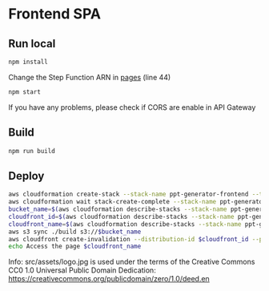 # Frontend SPA

## Run local

```bash
npm install
```

Change the Step Function ARN in [pages](./frontend/src/pages/Presentation.js) (line 44)

```bash
npm start
```

If you have any problems, please check if CORS are enable in API Gateway


## Build

```bash
npm run build
```

## Deploy

```bash
aws cloudformation create-stack --stack-name ppt-generator-frontend --template-body file://template.yaml
aws cloudformation wait stack-create-complete --stack-name ppt-generator-frontend
bucket_name=$(aws cloudformation describe-stacks --stack-name ppt-generator-frontend --query 'Stacks[0].Outputs[?OutputKey==`BucketName`].OutputValue' --output text)
cloudfront_id=$(aws cloudformation describe-stacks --stack-name ppt-generator-frontend --query 'Stacks[0].Outputs[?OutputKey==`CFDistributionID`].OutputValue' --output text)
cloudfront_name=$(aws cloudformation describe-stacks --stack-name ppt-generator-frontend --query 'Stacks[0].Outputs[?OutputKey==`CFDistributionName`].OutputValue' --output text)
aws s3 sync ./build s3://$bucket_name
aws cloudfront create-invalidation --distribution-id $cloudfront_id --paths "/*"
echo Access the page $cloudfront_name
```

Info: src/assets/logo.jpg is used under the terms of the Creative Commons CC0 1.0 Universal Public Domain Dedication: https://creativecommons.org/publicdomain/zero/1.0/deed.en